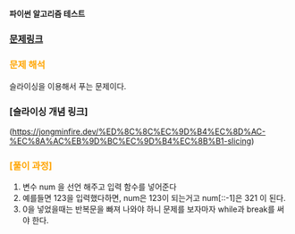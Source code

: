 #### 파이썬 알고리즘 테스트

### [문제링크](https://www.acmicpc.net/problem/1259)

### <span style="color:orange"> 문제 해석 </span>
슬라이싱을 이용해서 푸는 문제이다.

### [슬라이싱 개념 링크] 
(https://jongminfire.dev/%ED%8C%8C%EC%9D%B4%EC%8D%AC-%EC%8A%AC%EB%9D%BC%EC%9D%B4%EC%8B%B1-slicing)

### <span style="color:orange"> [풀이 과정] </span>

1. 변수 num 을 선언 해주고 입력 함수를 넣어준다
2. 예를들면 123을 입력했다하면, num은 123이 되는거고 num[::-1]은 321 이 된다.
3. 0을 넣었을때는 반복문을 빠져 나와야 하니 문제를 보자마자 while과 break를 써야 한다.

